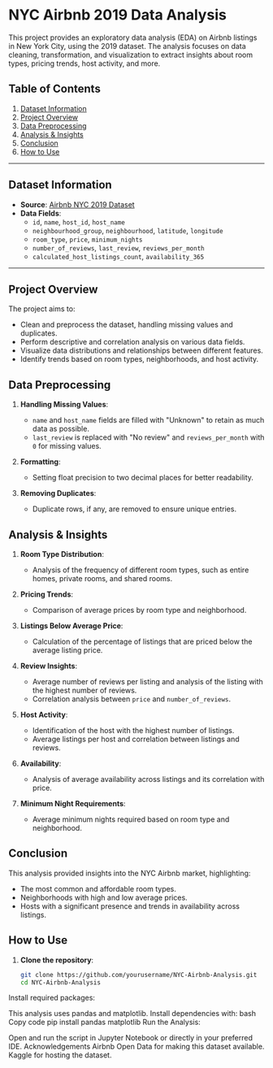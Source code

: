 # NYC Airbnb 2019 Data Analysis

This project provides an exploratory data analysis (EDA) on Airbnb listings in New York City, using the 2019 dataset. The analysis focuses on data cleaning, transformation, and visualization to extract insights about room types, pricing trends, host activity, and more.

## Table of Contents

1. [Dataset Information](#dataset-information)
2. [Project Overview](#project-overview)
3. [Data Preprocessing](#data-preprocessing)
4. [Analysis & Insights](#analysis--insights)
5. [Conclusion](#conclusion)
6. [How to Use](#how-to-use)

---

## Dataset Information

- **Source**: [Airbnb NYC 2019 Dataset](https://www.kaggle.com/dgomonov/new-york-city-airbnb-open-data)
- **Data Fields**:
  - `id`, `name`, `host_id`, `host_name`
  - `neighbourhood_group`, `neighbourhood`, `latitude`, `longitude`
  - `room_type`, `price`, `minimum_nights`
  - `number_of_reviews`, `last_review`, `reviews_per_month`
  - `calculated_host_listings_count`, `availability_365`

---

## Project Overview

The project aims to:
- Clean and preprocess the dataset, handling missing values and duplicates.
- Perform descriptive and correlation analysis on various data fields.
- Visualize data distributions and relationships between different features.
- Identify trends based on room types, neighborhoods, and host activity.

## Data Preprocessing

1. **Handling Missing Values**:
   - `name` and `host_name` fields are filled with "Unknown" to retain as much data as possible.
   - `last_review` is replaced with "No review" and `reviews_per_month` with `0` for missing values.
  
2. **Formatting**:
   - Setting float precision to two decimal places for better readability.

3. **Removing Duplicates**:
   - Duplicate rows, if any, are removed to ensure unique entries.

## Analysis & Insights

1. **Room Type Distribution**:
   - Analysis of the frequency of different room types, such as entire homes, private rooms, and shared rooms.

2. **Pricing Trends**:
   - Comparison of average prices by room type and neighborhood.

3. **Listings Below Average Price**:
   - Calculation of the percentage of listings that are priced below the average listing price.

4. **Review Insights**:
   - Average number of reviews per listing and analysis of the listing with the highest number of reviews.
   - Correlation analysis between `price` and `number_of_reviews`.

5. **Host Activity**:
   - Identification of the host with the highest number of listings.
   - Average listings per host and correlation between listings and reviews.

6. **Availability**:
   - Analysis of average availability across listings and its correlation with price.

7. **Minimum Night Requirements**:
   - Average minimum nights required based on room type and neighborhood.

## Conclusion

This analysis provided insights into the NYC Airbnb market, highlighting:
- The most common and affordable room types.
- Neighborhoods with high and low average prices.
- Hosts with a significant presence and trends in availability across listings.

## How to Use

1. **Clone the repository**:
   ```bash
   git clone https://github.com/yourusername/NYC-Airbnb-Analysis.git
   cd NYC-Airbnb-Analysis
Install required packages:

This analysis uses pandas and matplotlib.
Install dependencies with:
bash
Copy code
pip install pandas matplotlib
Run the Analysis:

Open and run the script in Jupyter Notebook or directly in your preferred IDE.
Acknowledgements
Airbnb Open Data for making this dataset available.
Kaggle for hosting the dataset.
